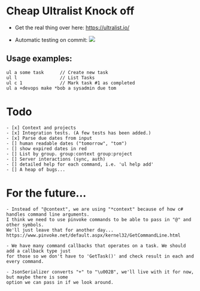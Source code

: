 ﻿# Cheap Ultralist Knock off

- Get the real thing over here: https://ultralist.io/

- Automatic testing on commit: ![](https://github.com/MarcusSakae/ultralist-clone/actions/workflows/dotnet.yml/badge.svg)

## Usage examples:

    ul a some task      // Create new task
    ul l                // List Tasks
    ul c 1              // Mark task #1 as completed
    ul a +devops make *bob a sysadmin due tom

# Todo

    - [x] Context and projects
    - [x] Integration tests. (A few tests has been added.)
    - [x] Parse due dates from input
    - [] human readable dates ("tomorrow", "tom") 
    - [] show expired dates in red
    - [] List by group. group:context group:project
    - [] Server interactions (sync, auth)
    - [] detailed help for each command, i.e. 'ul help add'
    - [] A heap of bugs...

# For the future... 

    - Instead of "@context", we are using "*context" because of how c# handles command line arguments.
    I think we need to use pinvoke commands to be able to pass in "@" and other symbols. 
    We'll just leave that for another day...
    https://www.pinvoke.net/default.aspx/kernel32/GetCommandLine.html

    - We have many command callbacks that operates on a task. We should add a callback type just
    for those so we don't have to 'GetTask()' and check result in each and every command.

    - JsonSerializer converts "+" to "\u002B", we'll live with it for now, but maybe there is some 
    option we can pass in if we look around.